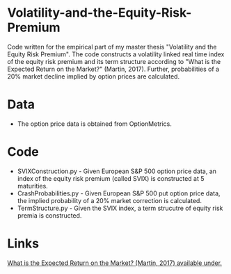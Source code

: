 # Volatility-and-the-Equity-Risk-Premium

Code written for the empirical part of my master thesis "Volatility and the Equity Risk Premium". 
The code constructs a volatility linked real time index of the equity risk premium and its term structure according to "What is 
the Expected Return on the Market?" (Martin, 2017). Further, probabilities of a 20% market decline implied by option prices are calculated.

# Data
- The option price data is obtained from OptionMetrics. 

# Code
- SVIXConstruction.py - Given European S&P 500 option price data, an index of the equity risk premium (called SVIX) is constructed at 5 
                        maturities. 
- CrashProbabilities.py - Given European S&P 500 put option price data, the implied probability of a 20% market correction is calculated. 
- TermStructure.py - Given the SVIX index, a term strucutre of equity risk premia is constructed. 

# Links
[What is the Expected Return on the Market? (Martin, 2017) available under.](http://personal.lse.ac.uk/martiniw/) 













